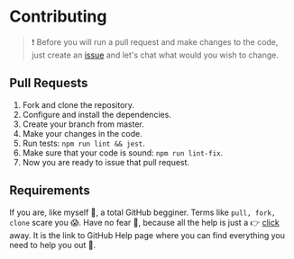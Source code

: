 # Contributing

> :exclamation: Before you will run a pull request and make changes to the code, just create an [issue](https://github.com/m1ner79/twitterGitHubActions/issues) and let's chat what would you wish to change.

## Pull Requests

1. Fork and clone the repository.
2. Configure and install the dependencies.
3. Create your branch from master.
4. Make your changes in the code.
5. Run tests: `npm run lint && jest`.
6. Make sure that your code is sound: `npm run lint-fix`.
7. Now you are ready to issue that pull request.

## Requirements

If you are, like myself :wave:, a total GitHub begginer. Terms like `pull, fork, clone` scare you :scream:. Have no fear :muscle:, because all the help is just a :point_right: [click](https://help.github.com/en) away. It is the link to GitHub Help page where you can find everything you need to help you out :tada:. 
